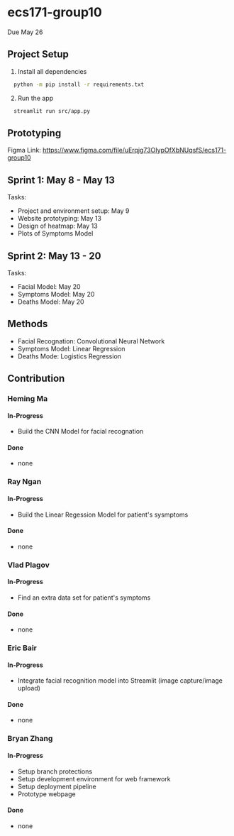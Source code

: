 # ecs171-group10

Due May 26

## Project Setup
1. Install all dependencies 
  ```bash
    python -m pip install -r requirements.txt
  ```
2. Run the app
  ```bash
    streamlit run src/app.py
  ```

## Prototyping
Figma Link: https://www.figma.com/file/uErqjg73OIypOfXbNUqsfS/ecs171-group10

## Sprint 1: May 8 - May 13
Tasks:
- Project and environment setup: May 9
- Website prototyping: May 13
- Design of heatmap: May 13
- Plots of Symptoms Model

## Sprint 2: May 13 - 20
Tasks:
- Facial Model: May 20
- Symptoms Model: May 20
- Deaths Model: May 20

## Methods
- Facial Recognation: Convolutional Neural Network
- Symptoms Model: Linear Regression
- Deaths Mode: Logistics Regression

## Contribution

### Heming Ma

#### In-Progress
- Build the CNN Model for facial recognation

#### Done
- none

### Ray Ngan

#### In-Progress
- Build the Linear Regession Model for patient's sysmptoms

#### Done
- none

### Vlad Plagov

#### In-Progress
- Find an extra data set for patient's symptoms

#### Done
- none

### Eric Bair

#### In-Progress
- Integrate facial recognition model into Streamlit (image capture/image upload)

#### Done
- none

### Bryan Zhang

#### In-Progress
- Setup branch protections
- Setup development environment for web framework
- Setup deployment pipeline
- Prototype webpage

#### Done
- none
